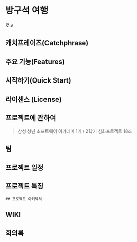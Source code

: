 # 방구석 여행





로고



## 캐치프레이즈(Catchphrase)



## 주요 기능(Features)



## 시작하기(Quick Start)



## 라이센스 (License)







## 프로젝트에 관하여

> 삼성 청년 소프트웨어 아카데미 1기 / 2학기 심화프로젝트 18조



## 팀



## 프로젝트 일정



## 프로젝트 특징



	## 프로젝트 아키텍쳐







## WIKI



## 회의록



 

